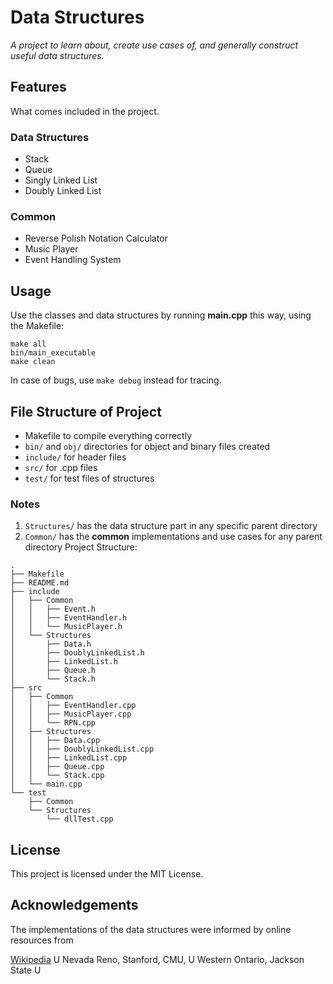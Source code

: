 # Data Structures
*A project to learn about, create use cases of, and generally construct useful data structures.*

## Features
What comes included in the project.

### Data Structures

* Stack
* Queue
* Singly Linked List
* Doubly Linked List

### Common
* Reverse Polish Notation Calculator
* Music Player
* Event Handling System

## Usage

Use the classes and data structures by running **main.cpp** this way, using the Makefile:
```
make all
bin/main_executable
make clean
```
In case of bugs, use ```make debug``` instead for tracing.

## File Structure of Project

* Makefile to compile everything correctly
* ```bin/``` and ```obj/``` directories for object and binary files created
* ```include/``` for header files
* ```src/``` for .cpp files
* ```test/``` for test files of structures

### Notes
 1. ```Structures/``` has the data structure part in any specific parent directory
 2. ```Common/``` has the **common** implementations and use cases for any parent directory
Project Structure:
```
.
├── Makefile
├── README.md
├── include
│   ├── Common
│   │   ├── Event.h
│   │   ├── EventHandler.h
│   │   └── MusicPlayer.h
│   └── Structures
│       ├── Data.h
│       ├── DoublyLinkedList.h
│       ├── LinkedList.h
│       ├── Queue.h
│       └── Stack.h
├── src
│   ├── Common
│   │   ├── EventHandler.cpp
│   │   ├── MusicPlayer.cpp
│   │   └── RPN.cpp
│   ├── Structures
│   │   ├── Data.cpp
│   │   ├── DoublyLinkedList.cpp
│   │   ├── LinkedList.cpp
│   │   ├── Queue.cpp
│   │   └── Stack.cpp
│   └── main.cpp
└── test
    ├── Common
    └── Structures
        └── dllTest.cpp
```

## License

This project is licensed under the MIT License.

## Acknowledgements

The implementations of the data structures were informed by online resources from

[Wikipedia](https://en.wikipedia.org/) 
U Nevada Reno, Stanford, CMU, U Western Ontario, Jackson State U
